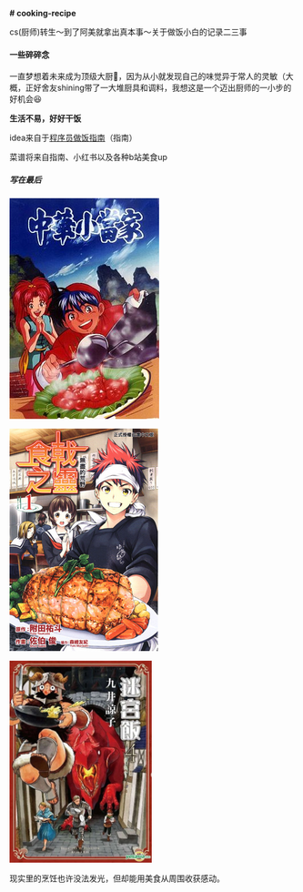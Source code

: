 **# cooking-recipe**

cs(厨师)转生～到了阿美就拿出真本事～关于做饭小白的记录二三事

#### 一些碎碎念

一直梦想着未来成为顶级大厨:star2:，因为从小就发现自己的味觉异于常人的灵敏（大概，正好舍友shining带了一大堆厨具和调料，我想这是一个迈出厨师的一小步的好机会:laughing:

**生活不易，好好干饭**

idea来自于[程序员做饭指南](https://github.com/Anduin2017/HowToCook)（指南）

菜谱将来自指南、小红书以及各种b站美食up

##### 写在最后

![](https://raw.githubusercontent.com/AegeanYan/ImageBed/main/20230712181610.png)

![](https://raw.githubusercontent.com/AegeanYan/ImageBed/main/20230712181716.png)

<img src="https://raw.githubusercontent.com/AegeanYan/ImageBed/main/20230712181823.png" width="250px" />

现实里的烹饪也许没法发光，但却能用美食从周围收获感动。
